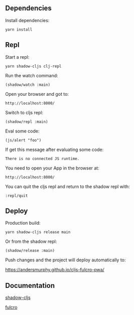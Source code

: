 ## Dependencies

Install dependencies:

`yarn install`

## Repl

Start a repl:

`yarn shadow-cljs clj-repl`

Run the watch command:

`(shadow/watch :main)`

Open your browser and got to:

`http://localhost:8000/`

Switch to cljs repl:

`(shadow/repl :main)`

Eval some code:

`(js/alert "foo")`

If get this message after evaluating some code:

`There is no connected JS runtime.`

You need to open your App in the browser at:

`http://localhost:8000/`

You can quit the cljs repl and return to the shadow repl with:

`:repl/quit`

## Deploy

Production build:

`yarn shadow-cljs release main`

Or from the shadow repl:

`(shadow/release :main)`

Push changes and the project will deploy automatically to:

https://andersmurphy.github.io/cljs-fulcro-pwa/

## Documentation

[shadow-cljs](https://shadow-cljs.github.io/docs/UsersGuide.html)

[fulcro](https://book.fulcrologic.com/)
